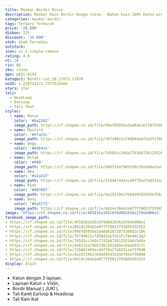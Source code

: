 ```yaml
---
title: Masker Bordir Rosse
description: Masker Kain Bordir Bunga rosse. -Bahan kain 100% Katun premium
categories: masker-bordir
tags: Terbaru Termurah
price: '20.000'
diskon: 22%
discount: '15.600'
stok: Stok Tersedia
outstock: 
icon: ui-1_simple-remove
rating: 4.9
rC: 28
riv: 66
sku: rosse
mpn: p62s-0154
kategori: Bordir-cat.38.17873.17876
noID: i.226754372.7377625486
stars: star
tali:
  - HeadLoop
  - EarLoop
  - Tali Ikat
styles:
  - name: Marun
    color: '#ba2342'
    image_path: https://cf.shopee.co.id/file/99af85956a3a40a6167207530682c1b6
  - name: Mustard
    color: '#efa22c'
    image_path: https://cf.shopee.co.id/file/76749821cf45044abf2e3fcf8e40c3a2
  - name: Ungu
    color: '#8464a5'
    image_path: https://cf.shopee.co.id/file/7d583cc34da7741b473b125526dc568a
  - name: Hitam
    color: '#000'
    image_path: https://cf.shopee.co.id/file/d401fea796b7d0c592eb0ac6a2e93cfc
  - name: Abu
    color: '#a1a2a7'
    image_path: https://cf.shopee.co.id/file/2194674d3ecd4f79a27e0351aa75f8d8
  - name: Pink
    color: '#d07897'
    image_path: https://cf.shopee.co.id/file/da19119617b94205d3343bfbb4f56008
  - name: Navi
    color: '#5a5f72'
    image_path: https://cf.shopee.co.id/file/0414c39a62e077ff0813791085d55352
image: 'https://cf.shopee.co.id/file/465836a1d2cbfdd682656a259ebd06e1'
facebook_image_path:
- https://cf.shopee.co.id/file/465836a1d2cbfdd682656a259ebd06e1
- https://cf.shopee.co.id/file/0414c39a62e077ff0813791085d55352
- https://cf.shopee.co.id/file/99af85956a3a40a6167207530682c1b6
- https://cf.shopee.co.id/file/76749821cf45044abf2e3fcf8e40c3a2
- https://cf.shopee.co.id/file/7d583cc34da7741b473b125526dc568a
- https://cf.shopee.co.id/file/d401fea796b7d0c592eb0ac6a2e93cfc
- https://cf.shopee.co.id/file/2194674d3ecd4f79a27e0351aa75f8d8
- https://cf.shopee.co.id/file/da19119617b94205d3343bfbb4f56008
- https://cf.shopee.co.id/file/0414c39a62e077ff0813791085d55352
display: block
---
```


- Katun dengan 3 lapisan.
- Lapisan Katun + Vislin,
- Bordir Manual ( JUKI ),
- Tali Karet Earloop & Headloop
- Tali Kain Ikat
